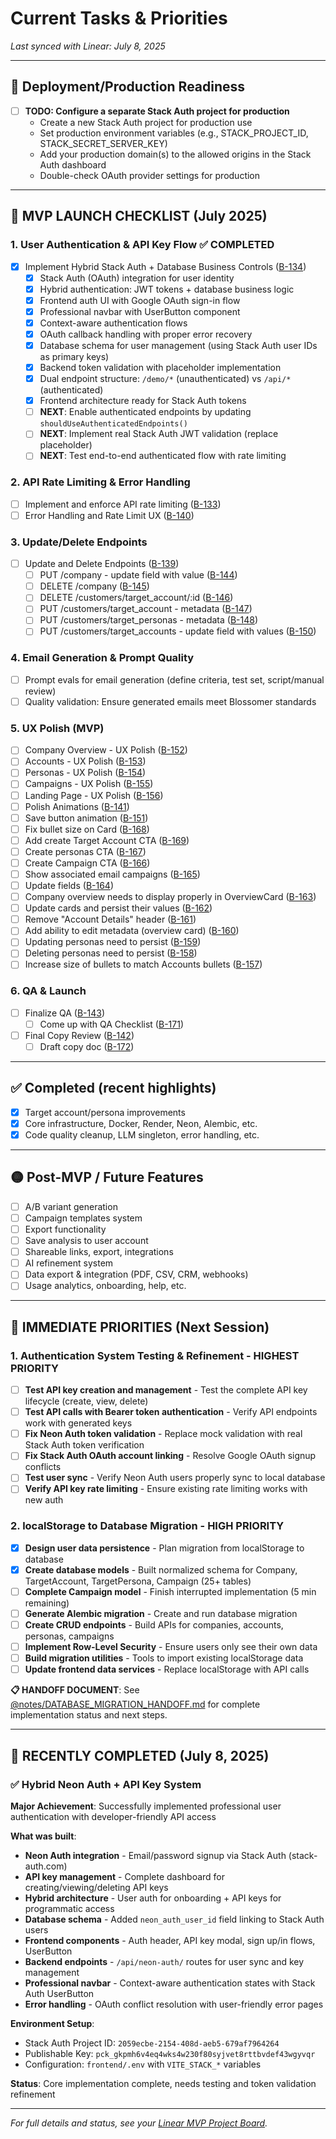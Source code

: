# Current Tasks & Priorities

*Last synced with Linear: July 8, 2025*

---

## 🚨 Deployment/Production Readiness
- [ ] **TODO: Configure a separate Stack Auth project for production**
  - Create a new Stack Auth project for production use
  - Set production environment variables (e.g., STACK_PROJECT_ID, STACK_SECRET_SERVER_KEY)
  - Add your production domain(s) to the allowed origins in the Stack Auth dashboard
  - Double-check OAuth provider settings for production

---

## 🎯 MVP LAUNCH CHECKLIST (July 2025)

### 1. User Authentication & API Key Flow ✅ COMPLETED
- [x] Implement Hybrid Stack Auth + Database Business Controls ([B-134](https://linear.app/blossomer/issue/B-134/implement-user-signup-api-key))
  - [x] Stack Auth (OAuth) integration for user identity
  - [x] Hybrid authentication: JWT tokens + database business logic
  - [x] Frontend auth UI with Google OAuth sign-in flow
  - [x] Professional navbar with UserButton component
  - [x] Context-aware authentication flows
  - [x] OAuth callback handling with proper error recovery
  - [x] Database schema for user management (using Stack Auth user IDs as primary keys)
  - [x] Backend token validation with placeholder implementation
  - [x] Dual endpoint structure: `/demo/*` (unauthenticated) vs `/api/*` (authenticated)
  - [x] Frontend architecture ready for Stack Auth tokens
  - [ ] **NEXT**: Enable authenticated endpoints by updating `shouldUseAuthenticatedEndpoints()`
  - [ ] **NEXT**: Implement real Stack Auth JWT validation (replace placeholder)
  - [ ] **NEXT**: Test end-to-end authenticated flow with rate limiting

### 2. API Rate Limiting & Error Handling
- [ ] Implement and enforce API rate limiting ([B-133](https://linear.app/blossomer/issue/B-133/implement-and-enforce-api-rate-limiting-across-all-endpoints))
- [ ] Error Handling and Rate Limit UX ([B-140](https://linear.app/blossomer/issue/B-140/error-handling-and-rate-limit-ux))

### 3. Update/Delete Endpoints
- [ ] Update and Delete Endpoints ([B-139](https://linear.app/blossomer/issue/B-139/update-and-delete-endpoints))
  - [ ] PUT /company - update field with value ([B-144](https://linear.app/blossomer/issue/B-144/put-company-update-field-with-value))
  - [ ] DELETE /company ([B-145](https://linear.app/blossomer/issue/B-145/delete-company))
  - [ ] DELETE /customers/target_account/:id ([B-146](https://linear.app/blossomer/issue/B-146/delete-customerstarget-accountid))
  - [ ] PUT /customers/target_account - metadata ([B-147](https://linear.app/blossomer/issue/B-147/put-customerstarget-account-metadata))
  - [ ] PUT /customers/target_personas - metadata ([B-148](https://linear.app/blossomer/issue/B-148/put-customerstarget-personas-metadata))
  - [ ] PUT /customers/target_accounts - update field with values ([B-150](https://linear.app/blossomer/issue/B-150/put-customerstarget-accounts-update-field-with-values))

### 4. Email Generation & Prompt Quality
- [ ] Prompt evals for email generation (define criteria, test set, script/manual review)
- [ ] Quality validation: Ensure generated emails meet Blossomer standards

### 5. UX Polish (MVP)
- [ ] Company Overview - UX Polish ([B-152](https://linear.app/blossomer/issue/B-152/company-overview-ux-polish))
- [ ] Accounts - UX Polish ([B-153](https://linear.app/blossomer/issue/B-153/accounts-ux-polish))
- [ ] Personas - UX Polish ([B-154](https://linear.app/blossomer/issue/B-154/personas-ux-polish))
- [ ] Campaigns - UX Polish ([B-155](https://linear.app/blossomer/issue/B-155/campaigns-ux-polish))
- [ ] Landing Page - UX Polish ([B-156](https://linear.app/blossomer/issue/B-156/landing-page-ux-polish))
- [ ] Polish Animations ([B-141](https://linear.app/blossomer/issue/B-141/polish-animations))
- [ ] Save button animation ([B-151](https://linear.app/blossomer/issue/B-151/save-button-animation))
- [ ] Fix bullet size on Card ([B-168](https://linear.app/blossomer/issue/B-168/fix-bullet-size-on-card))
- [ ] Add create Target Account CTA ([B-169](https://linear.app/blossomer/issue/B-169/add-create-target-account-cta))
- [ ] Create personas CTA ([B-167](https://linear.app/blossomer/issue/B-167/create-personas-cta))
- [ ] Create Campaign CTA ([B-166](https://linear.app/blossomer/issue/B-166/create-campaign-cta))
- [ ] Show associated email campaigns ([B-165](https://linear.app/blossomer/issue/B-165/show-associated-email-campaigns))
- [ ] Update fields ([B-164](https://linear.app/blossomer/issue/B-164/update-fields))
- [ ] Company overview needs to display properly in OverviewCard ([B-163](https://linear.app/blossomer/issue/B-163/company-overview-needs-to-display-properly-in-overviewcard))
- [ ] Update cards and persist their values ([B-162](https://linear.app/blossomer/issue/B-162/update-cards-and-persist-their-values))
- [ ] Remove "Account Details" header ([B-161](https://linear.app/blossomer/issue/B-161/remove-account-details-header))
- [ ] Add ability to edit metadata (overview card) ([B-160](https://linear.app/blossomer/issue/B-160/add-ability-to-edit-metadata-overview-card))
- [ ] Updating personas need to persist ([B-159](https://linear.app/blossomer/issue/B-159/updating-personas-need-to-persist))
- [ ] Deleting personas need to persist ([B-158](https://linear.app/blossomer/issue/B-158/deleting-personas-need-to-persist))
- [ ] Increase size of bullets to match Accounts bullets ([B-157](https://linear.app/blossomer/issue/B-157/increase-size-of-bullets-to-match-accounts-bullets))

### 6. QA & Launch
- [ ] Finalize QA ([B-143](https://linear.app/blossomer/issue/B-143/finalize-qa))
  - [ ] Come up with QA Checklist ([B-171](https://linear.app/blossomer/issue/B-171/come-up-with-qa-checklist))
- [ ] Final Copy Review ([B-142](https://linear.app/blossomer/issue/B-142/final-copy-review))
  - [ ] Draft copy doc ([B-172](https://linear.app/blossomer/issue/B-172/draft-copy-doc))

---

## ✅ Completed (recent highlights)
- [x] Target account/persona improvements
- [x] Core infrastructure, Docker, Render, Neon, Alembic, etc.
- [x] Code quality cleanup, LLM singleton, error handling, etc.

---

## 🟡 Post-MVP / Future Features
- [ ] A/B variant generation
- [ ] Campaign templates system
- [ ] Export functionality
- [ ] Save analysis to user account
- [ ] Shareable links, export, integrations
- [ ] AI refinement system
- [ ] Data export & integration (PDF, CSV, CRM, webhooks)
- [ ] Usage analytics, onboarding, help, etc.

---

## 🚀 IMMEDIATE PRIORITIES (Next Session)

### **1. Authentication System Testing & Refinement** - HIGHEST PRIORITY
- [ ] **Test API key creation and management** - Test the complete API key lifecycle (create, view, delete)
- [ ] **Test API calls with Bearer token authentication** - Verify API endpoints work with generated keys
- [ ] **Fix Neon Auth token validation** - Replace mock validation with real Stack Auth token verification  
- [ ] **Fix Stack Auth OAuth account linking** - Resolve Google OAuth signup conflicts
- [ ] **Test user sync** - Verify Neon Auth users properly sync to local database
- [ ] **Verify API key rate limiting** - Ensure existing rate limiting works with new auth

### **2. localStorage to Database Migration** - HIGH PRIORITY  
- [x] **Design user data persistence** - Plan migration from localStorage to database
- [x] **Create database models** - Built normalized schema for Company, TargetAccount, TargetPersona, Campaign (25+ tables)
- [ ] **Complete Campaign model** - Finish interrupted implementation (5 min remaining)
- [ ] **Generate Alembic migration** - Create and run database migration
- [ ] **Create CRUD endpoints** - Build APIs for companies, accounts, personas, campaigns
- [ ] **Implement Row-Level Security** - Ensure users only see their own data
- [ ] **Build migration utilities** - Tools to import existing localStorage data
- [ ] **Update frontend data services** - Replace localStorage with API calls

**📋 HANDOFF DOCUMENT**: See [@notes/DATABASE_MIGRATION_HANDOFF.md](@notes/DATABASE_MIGRATION_HANDOFF.md) for complete implementation status and next steps.

---

## 🎉 RECENTLY COMPLETED (July 8, 2025)

### ✅ **Hybrid Neon Auth + API Key System**
**Major Achievement**: Successfully implemented professional user authentication with developer-friendly API access

**What was built**:
- **Neon Auth integration** - Email/password signup via Stack Auth (stack-auth.com)
- **API key management** - Complete dashboard for creating/viewing/deleting API keys
- **Hybrid architecture** - User auth for onboarding + API keys for programmatic access
- **Database schema** - Added `neon_auth_user_id` field linking to Stack Auth users
- **Frontend components** - Auth header, API key modal, sign up/in flows, UserButton
- **Backend endpoints** - `/api/neon-auth/` routes for user sync and key management
- **Professional navbar** - Context-aware authentication states with Stack Auth UserButton
- **Error handling** - OAuth conflict resolution with user-friendly error pages

**Environment Setup**:
- Stack Auth Project ID: `2059ecbe-2154-408d-aeb5-679af7964264`
- Publishable Key: `pck_gkpmh6v4eq4wks4w230f80syjvet8rttbvdef43wgyvqr`
- Configuration: `frontend/.env` with `VITE_STACK_*` variables

**Status**: Core implementation complete, needs testing and token validation refinement

---

*For full details and status, see your [Linear MVP Project Board](https://linear.app/blossomer/project/production-launch-mvp).*
